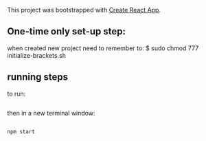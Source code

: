 This project was bootstrapped with [Create React App](https://github.com/facebook/create-react-app).

## One-time only set-up step:

when created new project need to remember to:
  $ sudo chmod 777 initialize-brackets.sh


## running steps
to run:
```npm run start:pact
```
   then in a new terminal window:

```npm run pact:seed
```
```
npm start
```
